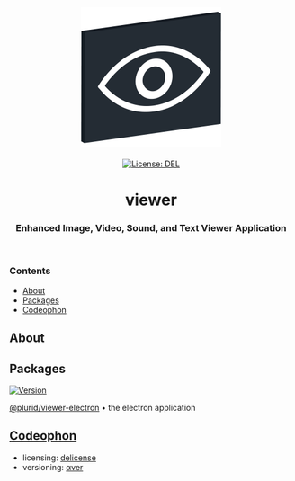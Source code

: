 <p align="center">
    <img src="https://raw.githubusercontent.com/plurid/viewer/master/about/identity/viewer-logo.png" height="250px">
    <br />
    <br />
    <a target="_blank" href="https://github.com/plurid/viewer/blob/master/LICENSE">
        <img src="https://img.shields.io/badge/license-DEL-blue.svg?colorB=1380C3&style=for-the-badge" alt="License: DEL">
    </a>
</p>



<h1 align="center">
    viewer
</h1>


<h3 align="center">
    Enhanced Image, Video, Sound, and Text Viewer Application
</h3>



<br />



### Contents

+ [About](#about)
+ [Packages](#packages)
+ [Codeophon](#codeophon)



## About




## Packages

<a target="_blank" href="https://www.npmjs.com/package/@plurid/viewer-electron">
    <img src="https://img.shields.io/npm/v/@plurid/viewer-electron.svg?logo=npm&colorB=1380C3&style=for-the-badge" alt="Version">
</a>

[@plurid/viewer-electron][viewer-electron] • the electron application

[viewer-electron]: https://github.com/plurid/viewer/tree/master/packages/viewer-electron



## [Codeophon](https://github.com/ly3xqhl8g9/codeophon)

+ licensing: [delicense](https://github.com/ly3xqhl8g9/delicense)
+ versioning: [αver](https://github.com/ly3xqhl8g9/alpha-versioning)
